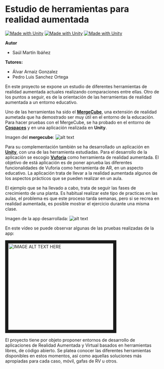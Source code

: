 # Estudio de herramientas para realidad aumentada

[![Made with Unity](https://img.shields.io/badge/Unity-2019.2.19f1-lightgrey)](https://unity3d.com)
[![Made with Unity](https://img.shields.io/badge/AR-Vuforia-green)](https://developer.vuforia.com/)
[![Made with Unity](https://img.shields.io/badge/Target-MergeCube-black)](https://mergeedu.com/cube)

<b>Autor</b>

- Saúl Martín Ibáñez

<b>Tutores:</b>

- Álvar Arnaiz Gonzalez
- Pedro Luis Sanchez Ortega


En este proyecto se expone un estudio de diferentes herramientas de realidad aumentada actuales realizando comparaciones entre ellas. Otro de los puntos a seguir, es de la orientación de las herramientas de realidad aumentada a un entorno educativo.

Uno de las herramientas ha sido el [<b>MergeCube</b>](https://mergeedu.com/cube),  una extensión de realidad aumetada que ha demostrado ser muy útil en el entorno de la educación.
Para hacer pruebas con el MergeCube, se ha probado en el entorno de [<b>Cospaces</b>](https://cospaces.io/edu/) y en una aplicación realizada en <b>Unity</b>.

Imagen del <b>mergecube</b>: 
![alt text][mergeCube]

[mergeCube]:https://github.com/smi0010/TFG_Herramientas_Realidad_Aumentada/blob/master/Documentaci%C3%B3n/img/mergecube.jpg "PantallasApp"


Para su complementación también se ha desarrollado un aplicación en [<b>Unity</b>](https://unity3d.com), con una de las herramienta estudiadas.
Para el desarrollo de la aplicación se escogio [<b>Vuforia</b>](https://developer.vuforia.com/) como herramienta de realidad aumentada. El objetivo de está aplicación es de poner aprueba las diferentes funcionalidades de Vuforia como herramienta de AR, en un aspecto educativo. La aplicación trata de llevar a la realidad aumentada algunos de los aspectos prácticos que se pueden realizar en un aula. 

El ejemplo que se ha llevado a cabo, trata de seguir las fases de crecimiento de una planta. Es habitual realizar este tipo de practicas en las aulas, el problema es que este proceso tarda semanas, pero si se recrea en realidad aumentada, es posible mostrar el ejercicio durante una misma clase.

Imagen de la app desarrollada: 
![alt text][app]

[app]: https://github.com/smi0010/TFG_Herramientas_Realidad_Aumentada/blob/master/Documentaci%C3%B3n/img/Anexos/appInterfaz.png "PantallasApp"

En este vídeo se puede observar algunas de las pruebas realizadas de la app:


<a href="http://www.youtube.com/watch?feature=player_embedded&v=5szopM7FkAQ
" target="_blank"><img src="http://img.youtube.com/vi/5szopM7FkAQ/0.jpg" 
alt="IMAGE ALT TEXT HERE" width="340" height="280" border="10" /></a>



El proyecto tiene por objeto proponer entornos de desarrollo de aplicaciones de Realidad Aumentada y Virtual basados en herramientas libres, de código abierto. 
Se platea conocer las diferentes herramientas disponibles en estos momentos, así como aquellas soluciones más apropiadas para cada caso, móvil, gafas de RV u otros.

